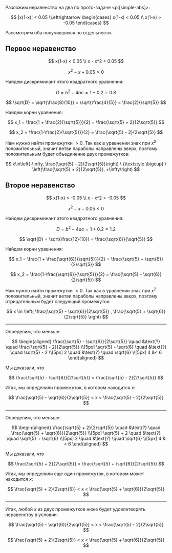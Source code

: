 Разложим неравенство на два по прото-задаче <p:[simple-abs]>:

$$ |x(1-x)| < 0.05 \Leftrightarrow \begin{cases} x(1-x) < 0.05 \\ x(1-x) > -0.05 \end{cases} $$

Рассмотрим оба получившихся по отдельности.

## Первое неравенство

$$
    x(1-x) < 0.05
    \\
    x - x^2 < 0.05
$$

$$ x^2 -x + 0.05 > 0 $$

Найдем дискриминант этого квадратного уравнения:

$$ D = b^2 - 4ac = 1 - 0.2 = 0.8 $$

$$ \sqrt{D} = \sqrt{\frac{8}{10}} = \sqrt{\frac{4}{5}} = \frac{2}{\sqrt{5}} $$

Найдем корни уравнения:

$$ x_1 = \frac{1 + \frac{2}{\sqrt{5}}}{2} = \frac{\sqrt{5} + 2}{2\sqrt{5}} $$

$$ x_2 = \frac{1-\frac{2}{\sqrt{5}}}{2} = \frac{\sqrt{5} - 2}{2\sqrt{5}} $$

Нам нужно найти промежутки $>0$. Так как в уравнении знак при $x^2$ положительный, значит ветви параболы направлены вверх, поэтому положительным будет объединение двух промежутков:

$$ x\in\left(-\infty, \frac{\sqrt{5} - 2}{2\sqrt{5}}\right) \ {\textstyle \bigcup} \ \left(\frac{\sqrt{5} + 2}{2\sqrt{5}}, +\infty\right) $$

## Второе неравенство

$$
    x(1-x) > -0.05
    \\
    x - x^2 > -0.05
$$

$$ x^2 - x - 0.05 < 0 $$

Найдем дискриминант этого квадратного уравнения:

$$ D = b^2 - 4ac = 1 + 0.2 = 1.2 $$

$$ \sqrt{D} = \sqrt{\frac{12}{10}} = \frac{\sqrt{6}}{\sqrt{5}} $$

Найдем корни уравнения:

$$ x_1 = \frac{1 + \frac{\sqrt{6}}{\sqrt{5}}}{2} = \frac{\sqrt{5} + \sqrt{6}}{2\sqrt{5}} $$

$$ x_2 = \frac{1-\frac{\sqrt{6}}{\sqrt{5}}}{2} = \frac{\sqrt{5} - \sqrt{6}}{2\sqrt{5}} $$

Нам нужно найти промежутки $<0$. Так как в уравнении знак при $x^2$ положительный, значит ветви параболы направлены вверх, поэтому отрицательным будет следующий промежуток:

$$ x \in \left( \frac{\sqrt{5} - \sqrt{6}}{2\sqrt{5}} , \frac{\sqrt{5} + \sqrt{6}}{2\sqrt{5}} \right) $$

---

Определим, что меньше:

$$
\begin{aligned}
    \frac{\sqrt{5} - \sqrt{6}}{2\sqrt{5}}  \quad &\text{?} \quad \frac{\sqrt{5} - 2}{2\sqrt{5}}
    \\[5px]
    \sqrt{5} - \sqrt{6} \quad &\text{?} \quad \sqrt{5} - 2
    \\[5px]
    2 \quad &\text{?} \quad \sqrt{6}
    \\[5px]
    4 &< 6
\end{aligned}
$$

Мы доказали, что

$$ \frac{\sqrt{5} - \sqrt{6}}{2\sqrt{5}} < \frac{\sqrt{5} - 2}{2\sqrt{5}} $$

Итак, мы определили промежуток, в котором находится $x$:

$$ \frac{\sqrt{5} - \sqrt{6}}{2\sqrt{5}} < x < \frac{\sqrt{5} - 2}{2\sqrt{5}} $$

---

Определим, что меньше:

$$
\begin{aligned}
    \frac{\sqrt{5} + 2}{2\sqrt{5}}  \quad &\text{?} \quad \frac{\sqrt{5} + \sqrt{6}}{2\sqrt{5}}
    \\[5px]
    \sqrt{5} + 2 \quad &\text{?} \quad \sqrt{5} + \sqrt{6}
    \\[5px]
    2 \quad &\text{?} \quad \sqrt{6}
    \\[5px]
    4 &< 6
\end{aligned}
$$

Мы доказали, что

$$ \frac{\sqrt{5} + 2}{2\sqrt{5}} < \frac{\sqrt{5} + \sqrt{6}}{2\sqrt{5}} $$

Итак, мы определили еще один промежуток, в котором может находится $x$:

$$ \frac{\sqrt{5} + 2}{2\sqrt{5}} < x < \frac{\sqrt{5} + \sqrt{6}}{2\sqrt{5}} $$

---

Итак, любой $x$ из двух промежутков ниже будет удовлетворять неравенству в условии:

$$ \frac{\sqrt{5} - \sqrt{6}}{2\sqrt{5}} < x < \frac{\sqrt{5} - 2}{2\sqrt{5}} $$

$$ \frac{\sqrt{5} + 2}{2\sqrt{5}} < x < \frac{\sqrt{5} + \sqrt{6}}{2\sqrt{5}} $$